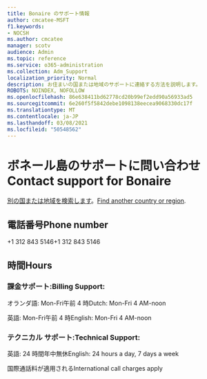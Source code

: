 ```yaml
---
title: Bonaire のサポート情報
author: cmcatee-MSFT
f1.keywords:
- NOCSH
ms.author: cmcatee
manager: scotv
audience: Admin
ms.topic: reference
ms.service: o365-administration
ms.collection: Adm_Support
localization_priority: Normal
description: お住まいの国または地域のサポートに連絡する方法を説明します。
ROBOTS: NOINDEX, NOFOLLOW
ms.openlocfilehash: 86e638411bd62778cd20b99ef2edd90a56933ad5
ms.sourcegitcommit: 6e260f5f5842debe1098138eecea9068330dc17f
ms.translationtype: MT
ms.contentlocale: ja-JP
ms.lasthandoff: 03/08/2021
ms.locfileid: "50548562"
---
```

# <a name="contact-support-for-bonaire"></a><span data-ttu-id="7db8f-103">ボネール島のサポートに問い合わせ</span><span class="sxs-lookup"><span data-stu-id="7db8f-103">Contact support for Bonaire</span></span>

<span data-ttu-id="7db8f-104">[別の国または地域を検索します](../contact-support-for-business-products.md)。</span><span class="sxs-lookup"><span data-stu-id="7db8f-104">[Find another country or region](../contact-support-for-business-products.md).</span></span>

## <a name="phone-number"></a><span data-ttu-id="7db8f-105">電話番号</span><span class="sxs-lookup"><span data-stu-id="7db8f-105">Phone number</span></span>
<span data-ttu-id="7db8f-106">+1 312 843 5146</span><span class="sxs-lookup"><span data-stu-id="7db8f-106">+1 312 843 5146</span></span>

## <a name="hours"></a><span data-ttu-id="7db8f-107">時間</span><span class="sxs-lookup"><span data-stu-id="7db8f-107">Hours</span></span>
### <a name="billing-support"></a><span data-ttu-id="7db8f-108">課金サポート:</span><span class="sxs-lookup"><span data-stu-id="7db8f-108">Billing Support:</span></span>

<span data-ttu-id="7db8f-109">オランダ語: Mon-Fri午前 4 時</span><span class="sxs-lookup"><span data-stu-id="7db8f-109">Dutch: Mon-Fri 4 AM-noon</span></span>

<span data-ttu-id="7db8f-110">英語: Mon-Fri午前 4 時</span><span class="sxs-lookup"><span data-stu-id="7db8f-110">English: Mon-Fri 4 AM-noon</span></span>

### <a name="technical-support"></a><span data-ttu-id="7db8f-111">テクニカル サポート:</span><span class="sxs-lookup"><span data-stu-id="7db8f-111">Technical Support:</span></span>

<span data-ttu-id="7db8f-112">英語: 24 時間年中無休</span><span class="sxs-lookup"><span data-stu-id="7db8f-112">English: 24 hours a day, 7 days a week</span></span>

<span data-ttu-id="7db8f-113">国際通話料が適用される</span><span class="sxs-lookup"><span data-stu-id="7db8f-113">International call charges apply</span></span>
